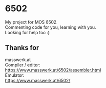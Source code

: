 # 6502
My project for MOS 6502. <br>
Commenting code for you, learning with you. <br>
Looking for help too :) <br>

## Thanks for
masswerk.at <br>
Compiler / editor: <br>
https://www.masswerk.at/6502/assembler.html <br>
Emulator: <br>
https://www.masswerk.at/6502/ <br>
